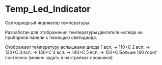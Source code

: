 # Temp_Led_Indicator
  Светодиодный индикатор температуры

  Разработан для отображения температуры двигателя мопеда на приборной панели с помощью светодиода.

  Отображает темперетуру вспышками диода
  1 всп. -> 110+С 
  2 всп. -> 120+С 
  3 всп. -> 130+С 
  4 всп. -> 140+С 
  5 всп. -> 150+С 
  Больше 160 горит постоянно (можно задать в настройках прошивки)
